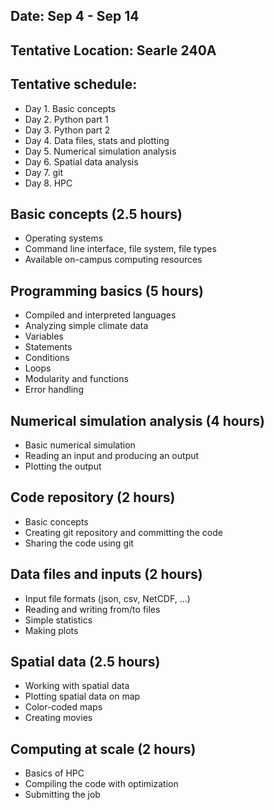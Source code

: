 
## Date: Sep 4 - Sep 14
## Tentative Location: Searle 240A

## Tentative schedule:
* Day 1. Basic concepts
* Day 2. Python part 1
* Day 3. Python part 2
* Day 4. Data files, stats and plotting
* Day 5. Numerical simulation analysis
* Day 6. Spatial data analysis
* Day 7. git
* Day 8. HPC



## Basic concepts (2.5 hours)
* Operating systems
* Command line interface, file system, file types
* Available on-campus computing resources
 
## Programming basics (5 hours)
* Compiled and interpreted languages
* Analyzing simple climate data
* Variables
* Statements
* Conditions
* Loops
* Modularity and functions
* Error handling

## Numerical simulation analysis (4 hours)
* Basic numerical simulation
* Reading an input and producing an output
* Plotting the output

## Code repository (2 hours)
* Basic concepts
* Creating git repository and committing the code
* Sharing the code using git

## Data files and inputs (2 hours)
* Input file formats (json, csv, NetCDF, ...)
* Reading and writing from/to files
* Simple statistics
* Making plots

## Spatial data (2.5 hours)
* Working with spatial data
* Plotting spatial data on map
* Color-coded maps
* Creating movies

## Computing at scale (2 hours)
* Basics of HPC
* Compiling the code with optimization
* Submitting the job

